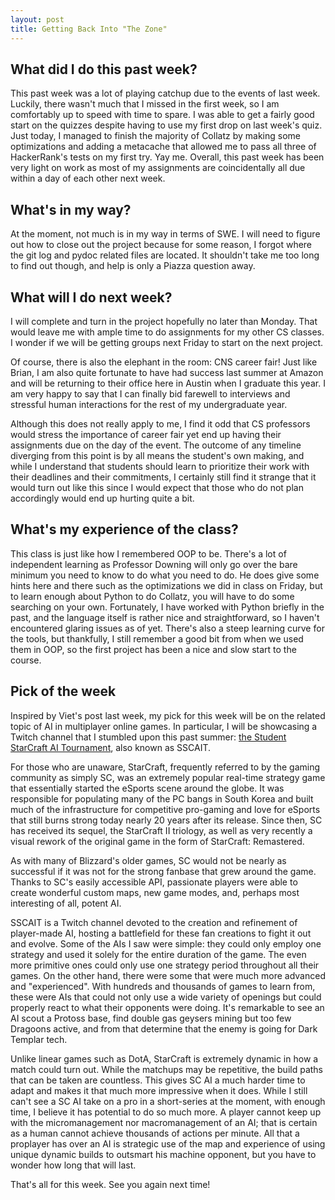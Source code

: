 ```yaml
---
layout: post
title: Getting Back Into "The Zone"
---
```


## What did I do this past week?

This past week was a lot of playing catchup due to the events of last week. Luckily, there wasn't much that I missed in the first week, so I am comfortably up to speed with time to spare. I was able to get a fairly good start on the quizzes despite having to use my first drop on last week's quiz. Just today, I managed to finish the majority of Collatz by making some optimizations and adding a metacache that allowed me to pass all three of HackerRank's tests on my first try. Yay me. Overall, this past week has been very light on work as most of my assignments are coincidentally all due within a day of each other next week.

## What's in my way?

At the moment, not much is in my way in terms of SWE. I will need to figure out how to close out the project because for some reason, I forgot where the git log and pydoc related files are located. It shouldn't take me too long to find out though, and help is only a Piazza question away.

## What will I do next week?

I will complete and turn in the project hopefully no later than Monday. That would leave me with ample time to do assignments for my other CS classes. I wonder if we will be getting groups next Friday to start on the next project.

Of course, there is also the elephant in the room: CNS career fair! Just like Brian, I am also quite fortunate to have had success last summer at Amazon and will be returning to their office here in Austin when I graduate this year. I am very happy to say that I can finally bid farewell to interviews and stressful human interactions for the rest of my undergraduate year.

Although this does not really apply to me, I find it odd that CS professors would stress the importance of career fair yet end up having their assignments due on the day of the event. The outcome of any timeline diverging from this point is by all means the student's own making, and while I understand that students should learn to prioritize their work with their deadlines and their commitments, I certainly still find it strange that it would turn out like this since I would expect that those who do not plan accordingly would end up hurting quite a bit.

## What's my experience of the class?

This class is just like how I remembered OOP to be. There's a lot of independent learning as Professor Downing will only go over the bare minimum you need to know to do what you need to do. He does give some hints here and there such as the optimizations we did in class on Friday, but to learn enough about Python to do Collatz, you will have to do some searching on your own. Fortunately, I have worked with Python briefly in the past, and the language itself is rather nice and straightforward, so I haven't encountered glaring issues as of yet. There's also a steep learning curve for the tools, but thankfully, I still remember a good bit from when we used them in OOP, so the first project has been a nice and slow start to the course. 

## Pick of the week

Inspired by Viet's post last week, my pick for this week will be on the related topic of AI in multiplayer online games. In particular, I will be showcasing a Twitch channel that I stumbled upon this past summer: [the Student StarCraft AI Tournament](https://www.twitch.tv/sscait), also known as SSCAIT.

For those who are unaware, StarCraft, frequently referred to by the gaming community as simply SC, was an extremely popular real-time strategy game that essentially started the eSports scene around the globe. It was responsible for populating many of the PC bangs in South Korea and built much of the infrastructure for competitive pro-gaming and love for eSports that still burns strong today nearly 20 years after its release. Since then, SC has received its sequel, the StarCraft II triology, as well as very recently a visual rework of the original game in the form of StarCraft: Remastered.

As with many of Blizzard's older games, SC would not be nearly as successful if it was not for the strong fanbase that grew around the game. Thanks to SC's easily accessible API, passionate players were able to create wonderful custom maps, new game modes, and, perhaps most interesting of all, potent AI.

SSCAIT is a Twitch channel devoted to the creation and refinement of player-made AI, hosting a battlefield for these fan creations to fight it out and evolve. Some of the AIs I saw were simple: they could only employ one strategy and used it solely for the entire duration of the game. The even more primitive ones could only use one strategy period throughout all their games. On the other hand, there were some that were much more advanced and "experienced". With hundreds and thousands of games to learn from, these were AIs that could not only use a wide variety of openings but could properly react to what their opponents were doing. It's remarkable to see an AI scout a Protoss base, find double gas geysers mining but too few Dragoons active, and from that determine that the enemy is going for Dark Templar tech.

Unlike linear games such as DotA, StarCraft is extremely dynamic in how a match could turn out. While the matchups may be repetitive, the build paths that can be taken are countless. This gives SC AI a much harder time to adapt and makes it that much more impressive when it does. While I still can't see a SC AI take on a pro in a short-series at the moment, with enough time, I believe it has potential to do so much more. A player cannot keep up with the micromanagement nor macromanagement of an AI; that is certain as a human cannot achieve thousands of actions per minute. All that a proplayer has over an AI is strategic use of the map and experience of using unique dynamic builds to outsmart his machine opponent, but you have to wonder how long that will last.

That's all for this week. See you again next time!
